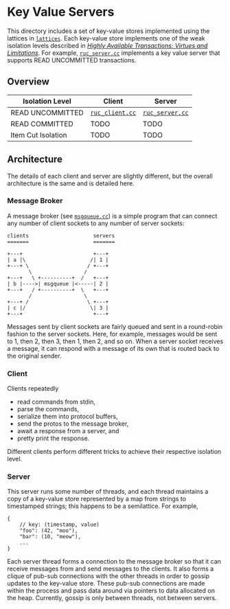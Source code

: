 # Key Value Servers
This directory includes a set of key-value stores implemented using the
lattices in [`lattices`](../lattices). Each key-value store implements one of
the weak isolation levels described in [*Highly Available Transactions: Virtues
and Limitations*][hat]. For example, [`ruc_server.cc`](ruc_server.cc)
implements a key value server that supports READ UNCOMMITTED transactions.

## Overview

| Isolation Level    | Client                           | Server                           |
| ------------------ | -------------------------------- | -------------------------------- |
| READ UNCOMMITTED   | [`ruc_client.cc`](ruc_client.cc) | [`ruc_server.cc`](ruc_server.cc) |
| READ COMMITTED     | TODO                             | TODO                             |
| Item Cut Isolation | TODO                             | TODO                             |


## Architecture
The details of each client and server are slightly different, but the overall
architecture is the same and is detailed here.

### Message Broker
A message broker (see [`msgqueue.cc`](msgqueue.cc)) is a simple program that
can connect any number of client sockets to any number of server sockets:

    clients                     servers
    =======                     =======

    +---+                       +---+
    | a |\                     /| 1 |
    +---+ \                   / +---+
           \                 /
    +---+   \ +----------+  /   +---+
    | b |---->| msgqueue |<-----| 2 |
    +---+   / +----------+  \   +---+
           /                 \
    +---+ /                   \ +---+
    | c |/                     \| 3 |
    +---+                       +---+

Messages sent by client sockets are fairly queued and sent in a round-robin
fashion to the server sockets. Here, for example, messages would be sent to 1,
then 2, then 3, then 1, then 2, and so on. When a server socket receives a
message, it can respond with a message of its own that is routed back to the
original sender.

### Client
Clients repeatedly

- read commands from stdin,
- parse the commands,
- serialize them into protocol buffers,
- send the protos to the message broker,
- await a response from a server, and
- pretty print the response.

Different clients perform different tricks to achieve their respective
isolation level.

### Server
This server runs some number of threads, and each thread maintains a copy of a
key-value store represented by a map from strings to timestamped strings; this
happens to be a semilattice. For example,

    {
        // key: (timestamp, value)
        "foo": (42, "moo"),
        "bar": (10, "meow"),
        ...
    }

Each server thread forms a connection to the message broker so that it can
receive messages from and send messages to the clients. It also forms a clique
of pub-sub connections with the other threads in order to gossip updates to the
key-value store. These pub-sub connections are made within the process and pass
data around via pointers to data allocated on the heap. Currently, gossip is
only between threads, not between servers.

[hat]: https://scholar.google.com/scholar?cluster=5290590427752770563&hl=en&as_sdt=0,5
